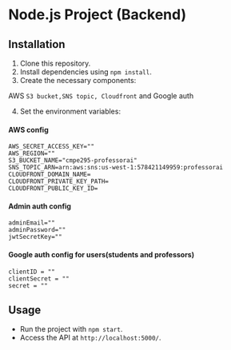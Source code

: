 # Node.js Project (Backend)


## Installation

1. Clone this repository.
2. Install dependencies using `npm install`.
3. Create the necessary components:

AWS `S3 bucket,SNS topic, Cloudfront` and 
Google auth

4. Set the environment variables:
#### AWS config


``` AWS_ACCESS_KEY_ID=""
AWS_SECRET_ACCESS_KEY=""
AWS_REGION=""
S3_BUCKET_NAME="cmpe295-professorai"
SNS_TOPIC_ARN=arn:aws:sns:us-west-1:578421149959:professorai
CLOUDFRONT_DOMAIN_NAME=
CLOUDFRONT_PRIVATE_KEY_PATH=
CLOUDFRONT_PUBLIC_KEY_ID=
```
#### Admin auth config

```
adminEmail=""
adminPassword=""
jwtSecretKey=""
 ```
#### Google auth config for users(students and professors)

```
clientID = ""
clientSecret = ""
secret = ""
 ```
## Usage

- Run the project with `npm start`.
- Access the API at `http://localhost:5000/`.
